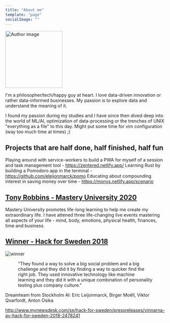 ```yaml
---
title: "About me"
template: "page"
socialImage: ""
---
```


<img 
alt="Author image" 
src="/media/about-me/aboutme.gif" 
width="180" 
height="180" 
blur="5" 
/>


I'm a philosopher/tech/happy guy at heart. I love data-driven innovation or rather data-informed businesses. My passion is to explore data and understand the meaning of it.

I found my passion during my studies and I have since then dived deep into the world of ML/AI, optimization of data-processing or the trenches of UNIX "everything as a file" to this day. Might put some time for vim configuration (way too much time at times) ;)

## Projects that are half done, half finished, half fun
Playing around with service-workers to build a PWA for myself of a session and task management tool - https://zentered.netlify.app/
Learning Rust by building a Pomodoro app in the terminal - https://github.com/eleijonmarck/pomo
Educating about compounding interest in saving money over time - https://monys.netlify.app/scenario

## [Tony Robbins - Mastery University 2020](https://www.tonyrobbins.com/mastery-university/)

Mastery University promotes life-long learning to help me create my extraordinary life. I have attened three life-changing live events mastering all aspects of your life - mind, body, emotions, physical health, finances, time and business.
## [Winner - Hack for Sweden 2018](https://www.linkedin.com/company/hack-for-sweden/)

![winner](media/about-me/winner-hack-for-sweden.jpg)
<figure class="image">
  <figcaption>"They found a way to solve a big social problem and a big challenge and they did it by finding a way to quicker find the right job. They used innovative technology like machine learning and they did it with a unique combination of personality testing plus company culture."</figcaption>
</figure>
Dreamteam from Stockholm AI: Eric Leijonmarck, Birger Moëll, Viktor Qvarfordt, Anton Osika

http://www.mynewsdesk.com/se/hack-for-sweden/pressreleases/vinnarna-av-hack-for-sweden-2018-2478241

